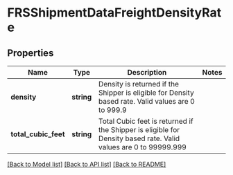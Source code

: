 # FRSShipmentDataFreightDensityRate

## Properties
Name | Type | Description | Notes
------------ | ------------- | ------------- | -------------
**density** | **string** | Density is returned if the Shipper is eligible for Density based rate.   Valid values are 0 to 999.9 | 
**total_cubic_feet** | **string** | Total Cubic feet is returned if the Shipper is eligible for Density based rate.   Valid values are 0 to 99999.999 | 

[[Back to Model list]](../../README.md#documentation-for-models) [[Back to API list]](../../README.md#documentation-for-api-endpoints) [[Back to README]](../../README.md)

